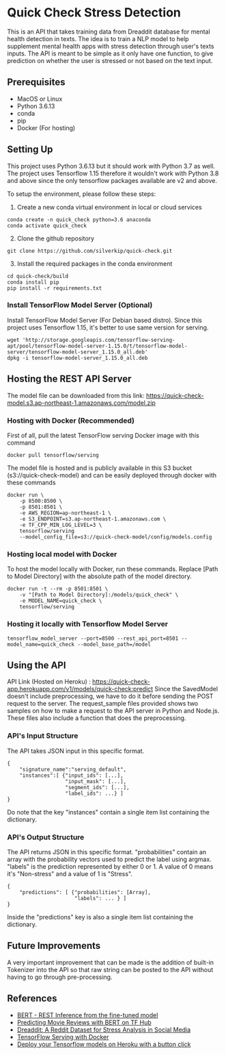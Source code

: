 # Quick Check Stress Detection 
This is an API that takes training data from Dreaddit database for mental health detection in texts. The idea is to train a NLP model to help supplement mental health apps with stress detection through user's texts inputs. The API is meant to be simple as it only have one function, to give prediction on whether the user is stressed or not based on the text input.

## Prerequisites
- MacOS or Linux
- Python 3.6.13
- conda 
- pip
- Docker (For hosting)

## Setting Up
This project uses Python 3.6.13 but it should work with Python 3.7 as well. The project uses Tensorflow 1.15 therefore it wouldn't work with Python 3.8 and above since the only tensorflow packages available are v2 and above.

To setup the environment, please follow these steps:

1. Create a new conda virtual environment in local or cloud services
```
conda create -n quick_check python=3.6 anaconda
conda activate quick_check
```
2. Clone the github repository
```
git clone https://github.com/silverkip/quick-check.git
```
3. Install the required packages in the conda environment
```
cd quick-check/build
conda install pip
pip install -r requirements.txt
```
### Install TensorFlow Model Server (Optional)
Install TensorFlow Model Server (For Debian based distro). Since this project uses Tensorflow 1.15, it's better to use same version for serving.
```
wget 'http://storage.googleapis.com/tensorflow-serving-apt/pool/tensorflow-model-server-1.15.0/t/tensorflow-model-server/tensorflow-model-server_1.15.0_all.deb'
dpkg -i tensorflow-model-server_1.15.0_all.deb
```

## Hosting the REST API Server
The model file can be downloaded from this link: https://quick-check-model.s3.ap-northeast-1.amazonaws.com/model.zip

### Hosting with Docker (Recommended)
First of all, pull the latest TensorFlow serving Docker image with this command
```
docker pull tensorflow/serving
```
The model file is hosted and is publicly available in this S3 bucket (s3://quick-check-model) and can be easily deployed through docker with these commands
```
docker run \
    -p 8500:8500 \
    -p 8501:8501 \
    -e AWS_REGION=ap-northeast-1 \
    -e S3_ENDPOINT=s3.ap-northeast-1.amazonaws.com \
    -e TF_CPP_MIN_LOG_LEVEL=3 \
    tensorflow/serving
    --model_config_file=s3://quick-check-model/config/models.config
```

### Hosting local model with Docker
To host the model locally with Docker, run these commands. Replace [Path to Model Directory] with the absolute path of the model directory.
```
docker run -t --rm -p 8501:8501 \
    -v "[Path to Model Directory]:/models/quick_check" \
    -e MODEL_NAME=quick_check \
    tensorflow/serving
```
### Hosting it locally with Tensorflow Model Server
```
tensorflow_model_server --port=8500 --rest_api_port=8501 --model_name=quick_check --model_base_path=/model
```

## Using the API
API Link (Hosted on Heroku) : https://quick-check-app.herokuapp.com/v1/models/quick-check:predict
Since the SavedModel doesn't include preprocessing, we have to do it before sending the POST request to the server. The request_sample files provided shows two samples on how to make a request to the API server in Python and Node.js. These files also include a function that does the preprocessing.

### API's Input Structure
The API takes JSON input in this specific format. 
```
{
    "signature_name":"serving_default",
    "instances":[ {"input_ids": [...],
                   "input_mask": [...],
                   "segment_ids": [...],
                   "label_ids": ...} ]
}
```
Do note that the key "instances" contain a single item list containing the dictionary.
### API's Output Structure
The API returns JSON in this specific format. "probabilities" contain an array with the probability vectors used to predict the label using argmax. "labels" is the prediction represented by either 0 or 1. A value of 0 means it's "Non-stress" and a value of 1 is "Stress".
```
{
    "predictions": [ {"probabilities": [Array],
                      "labels": ... } ]
}
```
Inside the "predictions" key is also a single item list containing the dictionary.

## Future Improvements
A very important improvement that can be made is the addition of built-in Tokenizer into the API so that raw string can be posted to the API without having to go through pre-processing.
## References
- [BERT - REST Inference from the fine-tuned model](https://medium.com/delvify/bert-rest-inference-from-the-fine-tuned-model-499997b32851)
- [Predicting Movie Reviews with BERT on TF Hub](https://colab.research.google.com/github/google-research/bert/blob/master/predicting_movie_reviews_with_bert_on_tf_hub.ipynb)
- [Dreaddit: A Reddit Dataset for Stress Analysis in Social Media](https://arxiv.org/abs/1911.00133)
- [TensorFlow Serving with Docker](https://www.tensorflow.org/tfx/serving/docker)
- [Deploy your Tensorflow models on Heroku with a button click](https://towardsdatascience.com/deploy-your-tensorflow-models-on-heroku-with-a-button-click-4fbb0252f870)

